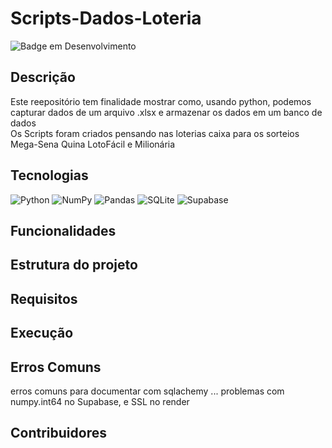 # Scripts-Dados-Loteria  
![Badge em Desenvolvimento](http://img.shields.io/static/v1?label=STATUS&message=EM%20DESENVOLVIMENTO&color=GREEN&style=for-the-badge)  
## Descrição
Este reepositório tem finalidade mostrar como, usando python, podemos capturar dados de um arquivo .xlsx e armazenar os dados em um banco de dados  
Os Scripts foram criados pensando nas loterias caixa para os sorteios Mega-Sena Quina LotoFácil e Milionária
## Tecnologias
![Python](https://img.shields.io/badge/python-3670A0?style=for-the-badge&logo=python&logoColor=ffdd54)
![NumPy](https://img.shields.io/badge/numpy-%23013243.svg?style=for-the-badge&logo=numpy&logoColor=white)
![Pandas](https://img.shields.io/badge/pandas-%23150458.svg?style=for-the-badge&logo=pandas&logoColor=white)
![SQLite](https://img.shields.io/badge/sqlite-%2307405e.svg?style=for-the-badge&logo=sqlite&logoColor=white)
![Supabase](https://img.shields.io/badge/Supabase-3ECF8E?style=for-the-badge&logo=supabase&logoColor=white)
## Funcionalidades

## Estrutura do projeto
## Requisitos
## Execução
## Erros Comuns
erros comuns para documentar com sqlachemy ... problemas com numpy.int64 no Supabase, e SSL no render
## Contribuidores

